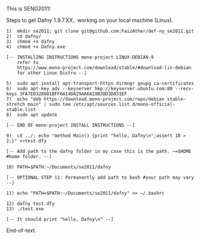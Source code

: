 This is SENG2011!

Steps to get Dafny 1.9.7.XX.. working on your local machine (Linux).

	1)	mkdir se2011; git clone git@github.com:FaizAther/def-ny_se2011.git
	2)	cd dafny/
	3)	chmod +x dafny
	4)	chmod +x Dafny.exe
	
	[-- INSTALlING INSTRUCTIONS mono-project LINUX-DEBIAN-9
	    refer to
	    https://www.mono-project.com/download/stable/#download-lin-debian
	    for other Linux Distro --]
	
	5)	sudo apt install apt-transport-https dirmngr gnupg ca-certificates
	6)	sudo apt-key adv --keyserver hkp://keyserver.ubuntu.com:80 --recv-keys 3FA7E0328081BFF6A14DA29AA6A19B38D3D831EF
	7)	echo "deb https://download.mono-project.com/repo/debian stable-stretch main" | sudo tee /etc/apt/sources.list.d/mono-official-stable.list
	8)	sudo apt update

	[-- END OF mono-project INSTALL INSTRUCTIONS --]

	9)	cd ../; echo "method Main() {print "hello, Dafny\n";assert 10 > 2;}" >>test.dfy
	
	[-- Add path to the dafny folder in my case this is the path. ~=$HOME #home folder. --]

	10)	PATH=$PATH:~/Documents/se2011/dafny

	[-- OPTIONAL STEP 11: Permanently add path to bash #your path may vary --]
	
	11)	echo "PATH=$PATH:~/Documents/se2011/dafny" >> ~/.bashrc

	12)	dafny test.dfy
	13)	./test.exe

	[-- It should print "hello, Dafny\n" --]

End-of-text.
